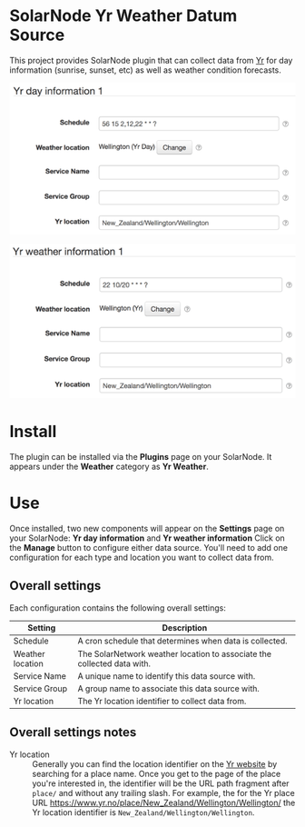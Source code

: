 # SolarNode Yr Weather Datum Source

This project provides SolarNode plugin that can collect data from [Yr](https://www.yr.no/)
for day information (sunrise, sunset, etc) as well as weather condition forecasts.

![settings](docs/solarnode-yr-day-settings.png)

![settings](docs/solarnode-yr-weather-settings.png)

# Install

The plugin can be installed via the **Plugins** page on your SolarNode. It appears under
the **Weather** category as **Yr Weather**.

# Use

Once installed, two new components will appear on the **Settings** page on your SolarNode:
**Yr day information** and **Yr weather information**  Click on
the **Manage** button to configure either data source. You'll need to add one
configuration for each type and location  you want to collect data from.

## Overall settings

Each configuration contains the following overall settings:

| Setting            | Description                                                                      |
|--------------------|----------------------------------------------------------------------------------|
| Schedule           | A cron schedule that determines when data is collected.                          |
| Weather location   | The SolarNetwork weather location to associate the collected data with.          |
| Service Name       | A unique name to identify this data source with.                                 |
| Service Group      | A group name to associate this data source with.                                 |
| Yr location        | The Yr location identifier to collect data from.                                 |

## Overall settings notes

<dl>
	<dt>Yr location</dt>
	<dd>Generally you can find the location identifier on the <a href="https://www.yr.no">Yr
	website</a> by searching for a place name. Once you get to the page of the place you're
	interested in, the identifier will be the URL path fragment after <code>place/</code>
	and without any trailing slash. For example, the for the Yr place URL
	<a href="https://www.yr.no/place/New_Zealand/Wellington/Wellington/">https://www.yr.no/place/New_Zealand/Wellington/Wellington/</a>
	the Yr location identifier is <code>New_Zealand/Wellington/Wellington</code>.</dd>
</dl>
